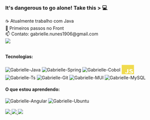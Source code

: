 ### It's dangerous to go alone! Take this > 💻

<div>☕ Atualmente trabalho com Java </div>
<div>🚀 Primeiros passos no Front </div>
<div>📫 Contato: gabrielle.nunes1906@gmail.com
<div><a href="https://www.linkedin.com/in/gabriellenuness/" target="_blank"><img src="https://img.shields.io/badge/-LinkedIn-%230077B5?style=for-the-badge&logo=linkedin&logoColor=white" target="_blank"></a> </div>

##
<h4>Tecnologias: </h4>
 <div style="display: inline_block">
 
 <img align="center" alt="Gabrielle-Java" height="30" width="40" src="https://cdn.jsdelivr.net/gh/devicons/devicon/icons/java/java-original.svg">
 <img align="center" alt="Gabrielle-Spring" height="30" width="40" src="https://cdn.jsdelivr.net/gh/devicons/devicon/icons/spring/spring-original.svg">
 <img align="center" alt="Gabrielle-Cobol" height="30" width="40" src="https://cdn.discordapp.com/attachments/725521920589692999/888514147665473546/cobol64.png">
 <img align="center" alt="Gabrielle-Js" height="30" width="40" src="https://raw.githubusercontent.com/devicons/devicon/master/icons/javascript/javascript-plain.svg">
 <img align="center" alt="Gabrielle-Ts" height="30" width="40" src="https://cdn.jsdelivr.net/gh/devicons/devicon/icons/typescript/typescript-plain.svg">
 <img align="center" alt="Gabrielle-Git" height="30" width="40" src="https://cdn.jsdelivr.net/gh/devicons/devicon/icons/git/git-original.svg">
 <img align="center" alt="Gabrielle-MUI" height="30" width="40" src="https://cdn.jsdelivr.net/gh/devicons/devicon/icons/materialui/materialui-original.svg">
 <img align="center" alt="Gabrielle-MySQL" height="30" width="40" src="https://cdn.jsdelivr.net/gh/devicons/devicon/icons/mysql/mysql-original.svg">
  
</div>

<h4>O que estou aprendendo: </h4>
 <div style="display: inline_block">
 
 <img align="center" alt="Gabrielle-Angular" height="30" width="40" src="https://cdn.jsdelivr.net/gh/devicons/devicon/icons/angularjs/angularjs-plain.svg">
 <img align="center" alt="Gabrielle-Ubuntu" height="30" width="40" src="https://cdn.jsdelivr.net/gh/devicons/devicon/icons/ubuntu/ubuntu-plain-wordmark.svg">
 
 </div>

<br>
 <div>
  <a href="https://github.com/gabrielle-nunes">
  <img height="150em" src="https://github-readme-stats.vercel.app/api?username=gabrielle-nunes&show_icons=true&theme=radical&include_all_commits=true&count_private=true"/>
  <img height="150em" src="https://github-readme-stats.vercel.app/api/top-langs/?username=gabrielle-nunes&layout=compact&langs_count=7&theme=radical"/>
  <img height="130em" src="https://cdn.discordapp.com/attachments/725521920589692999/999333631032045668/octocat-1658329994422.png"/>
</div>
 
 <br>
 <div>
